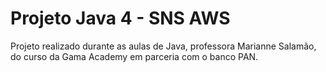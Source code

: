 # Projeto Java 4 - SNS AWS

Projeto realizado durante as aulas de Java, professora Marianne Salamão, do curso da Gama Academy em parceria com o banco PAN.